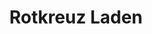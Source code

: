 ---
title: "Rotkreuz Laden"
url: /schweinfurt/rotkreuz-laden-gabelsbergerstrasse/
shop: Gebrauchtwaren
---